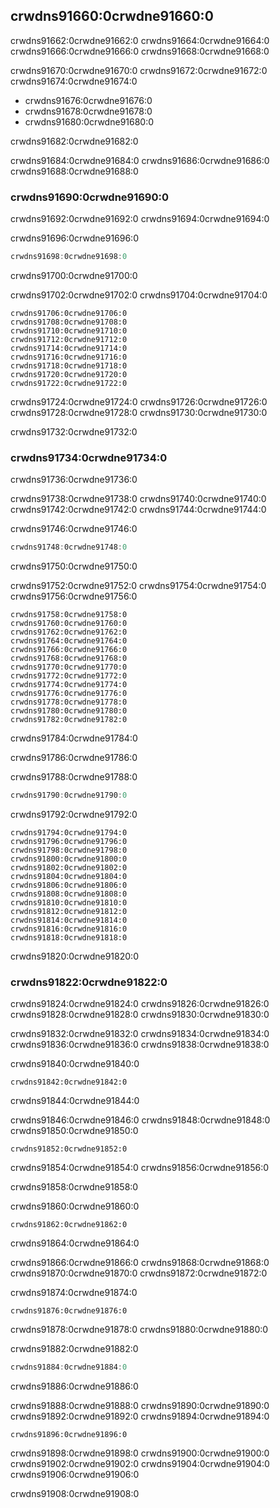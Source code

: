 ## crwdns91660:0crwdne91660:0

crwdns91662:0crwdne91662:0 crwdns91664:0crwdne91664:0 crwdns91666:0crwdne91666:0 crwdns91668:0crwdne91668:0

crwdns91670:0crwdne91670:0 crwdns91672:0crwdne91672:0 crwdns91674:0crwdne91674:0

* crwdns91676:0crwdne91676:0
* crwdns91678:0crwdne91678:0
* crwdns91680:0crwdne91680:0

crwdns91682:0crwdne91682:0

crwdns91684:0crwdne91684:0 crwdns91686:0crwdne91686:0 crwdns91688:0crwdne91688:0

### crwdns91690:0crwdne91690:0

crwdns91692:0crwdne91692:0 crwdns91694:0crwdne91694:0

<span class="filename">crwdns91696:0crwdne91696:0</span>

```rust
crwdns91698:0crwdne91698:0
```


<span class="caption">crwdns91700:0crwdne91700:0</span>

crwdns91702:0crwdne91702:0 crwdns91704:0crwdne91704:0


<!-- Not extracting output because changes to this output aren't significant;
the changes are likely to be due to the threads running differently rather than
changes in the compiler -->

```text
crwdns91706:0crwdne91706:0
crwdns91708:0crwdne91708:0
crwdns91710:0crwdne91710:0
crwdns91712:0crwdne91712:0
crwdns91714:0crwdne91714:0
crwdns91716:0crwdne91716:0
crwdns91718:0crwdne91718:0
crwdns91720:0crwdne91720:0
crwdns91722:0crwdne91722:0
```

crwdns91724:0crwdne91724:0 crwdns91726:0crwdne91726:0 crwdns91728:0crwdne91728:0 crwdns91730:0crwdne91730:0

crwdns91732:0crwdne91732:0

### crwdns91734:0crwdne91734:0

crwdns91736:0crwdne91736:0

crwdns91738:0crwdne91738:0 crwdns91740:0crwdne91740:0 crwdns91742:0crwdne91742:0 crwdns91744:0crwdne91744:0

<span class="filename">crwdns91746:0crwdne91746:0</span>

```rust
crwdns91748:0crwdne91748:0
```


<span class="caption">crwdns91750:0crwdne91750:0</span>

crwdns91752:0crwdne91752:0 crwdns91754:0crwdne91754:0 crwdns91756:0crwdne91756:0


<!-- Not extracting output because changes to this output aren't significant;
the changes are likely to be due to the threads running differently rather than
changes in the compiler -->

```text
crwdns91758:0crwdne91758:0
crwdns91760:0crwdne91760:0
crwdns91762:0crwdne91762:0
crwdns91764:0crwdne91764:0
crwdns91766:0crwdne91766:0
crwdns91768:0crwdne91768:0
crwdns91770:0crwdne91770:0
crwdns91772:0crwdne91772:0
crwdns91774:0crwdne91774:0
crwdns91776:0crwdne91776:0
crwdns91778:0crwdne91778:0
crwdns91780:0crwdne91780:0
crwdns91782:0crwdne91782:0
```

crwdns91784:0crwdne91784:0

crwdns91786:0crwdne91786:0

<span class="filename">crwdns91788:0crwdne91788:0</span>

```rust
crwdns91790:0crwdne91790:0
```

crwdns91792:0crwdne91792:0


<!-- Not extracting output because changes to this output aren't significant;
the changes are likely to be due to the threads running differently rather than
changes in the compiler -->

```text
crwdns91794:0crwdne91794:0
crwdns91796:0crwdne91796:0
crwdns91798:0crwdne91798:0
crwdns91800:0crwdne91800:0
crwdns91802:0crwdne91802:0
crwdns91804:0crwdne91804:0
crwdns91806:0crwdne91806:0
crwdns91808:0crwdne91808:0
crwdns91810:0crwdne91810:0
crwdns91812:0crwdne91812:0
crwdns91814:0crwdne91814:0
crwdns91816:0crwdne91816:0
crwdns91818:0crwdne91818:0
```

crwdns91820:0crwdne91820:0

### crwdns91822:0crwdne91822:0

crwdns91824:0crwdne91824:0 crwdns91826:0crwdne91826:0<!-- ignore
--> crwdns91828:0crwdne91828:0 crwdns91830:0crwdne91830:0

crwdns91832:0crwdne91832:0 crwdns91834:0crwdne91834:0 crwdns91836:0crwdne91836:0 crwdns91838:0crwdne91838:0

<span class="filename">crwdns91840:0crwdne91840:0</span>

```rust,ignore,does_not_compile
crwdns91842:0crwdne91842:0
```


<span class="caption">crwdns91844:0crwdne91844:0</span>

crwdns91846:0crwdne91846:0 crwdns91848:0crwdne91848:0 crwdns91850:0crwdne91850:0

```console
crwdns91852:0crwdne91852:0
```

crwdns91854:0crwdne91854:0 crwdns91856:0crwdne91856:0

crwdns91858:0crwdne91858:0

<span class="filename">crwdns91860:0crwdne91860:0</span>

```rust,ignore,does_not_compile
crwdns91862:0crwdne91862:0
```


<span class="caption">crwdns91864:0crwdne91864:0</span>

crwdns91866:0crwdne91866:0 crwdns91868:0crwdne91868:0 crwdns91870:0crwdne91870:0 crwdns91872:0crwdne91872:0

crwdns91874:0crwdne91874:0


<!-- manual-regeneration
after automatic regeneration, look at listings/ch16-fearless-concurrency/listing-16-03/output.txt and copy the relevant part
-->

```text
crwdns91876:0crwdne91876:0
```

crwdns91878:0crwdne91878:0 crwdns91880:0crwdne91880:0

<span class="filename">crwdns91882:0crwdne91882:0</span>

```rust
crwdns91884:0crwdne91884:0
```


<span class="caption">crwdns91886:0crwdne91886:0</span>

crwdns91888:0crwdne91888:0 crwdns91890:0crwdne91890:0 crwdns91892:0crwdne91892:0 crwdns91894:0crwdne91894:0

```console
crwdns91896:0crwdne91896:0
```

crwdns91898:0crwdne91898:0 crwdns91900:0crwdne91900:0 crwdns91902:0crwdne91902:0 crwdns91904:0crwdne91904:0 crwdns91906:0crwdne91906:0

crwdns91908:0crwdne91908:0
